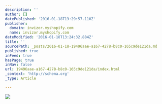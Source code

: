 ```yaml
---
description: ''
author: []
datePublished: '2016-01-18T13:29:57.110Z'
publisher:
  domain: invizor.myshopify.com
  name: invizor.myshopify.com
dateModified: '2016-01-18T13:24:32.884Z'
title: ''
sourcePath: _posts/2016-01-18-19496aae-a167-4278-b8c0-165c9de121da.md
published: true
inFeed: true
hasPage: true
inNav: false
url: 19496aae-a167-4278-b8c0-165c9de121da/index.html
_context: 'http://schema.org'
_type: Article

---
```

![](https://cdn.shopify.com/s/files/1/1131/1884/products/P8200084_498f1eee-3dac-4d3e-ab90-91ae47517598_1024x1024.JPG?v=1453107051)